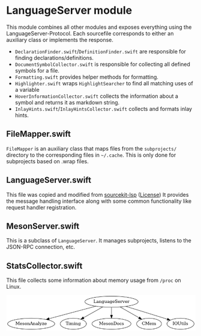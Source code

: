 # LanguageServer module
This module combines all other modules and exposes everything using the LanguageServer-Protocol.
Each sourcefile corresponds to either an auxiliary class or implements the response.

- `DeclarationFinder.swift`/`DefinitionFinder.swift` are responsible for finding declarations/definitions.
- `DocumentSymbolCollector.swift` is responsible for collecting all defined symbols for a file.
- `Formatting.swift` provides helper methods for formatting.
- `Highlighter.swift` wraps `HighlightSearcher` to find all matching uses of a variable
- `HoverInformationCollector.swift` collects the information about a symbol and returns it as markdown string.
- `InlayHints.swift`/`InlayHintsCollector.swift` collects and formats inlay hints.

## FileMapper.swift
`FileMapper` is an auxiliary class that maps files from the `subprojects/` directory to the corresponding files in `~/.cache`. This is only done for subprojects
based on .wrap files.
## LanguageServer.swift
This file was copied and modified from [sourcekit-lsp](https://github.com/apple/sourcekit-lsp/blob/main/Sources/SKCore/LanguageServer.swift) ([License](https://github.com/apple/sourcekit-lsp/blob/main/LICENSE.txt))
It provides the message handling interface along with some common functionality like request handler registration.
## MesonServer.swift
This is a subclass of `LanguageServer`. It manages subprojects, listens to the JSON-RPC connection, etc.
## StatsCollector.swift
This file collects some information about memory usage from `/proc` on Linux.

![Dependency graph of the LanguageServer](LanguageServer.png)

